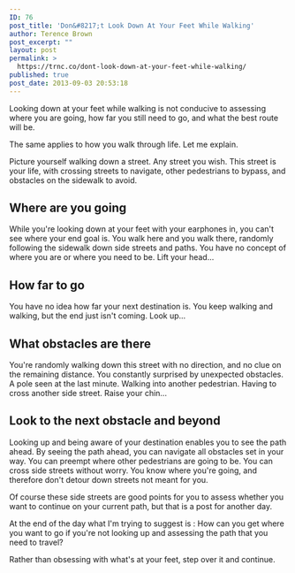 ```yaml
---
ID: 76
post_title: 'Don&#8217;t Look Down At Your Feet While Walking'
author: Terence Brown
post_excerpt: ""
layout: post
permalink: >
  https://trnc.co/dont-look-down-at-your-feet-while-walking/
published: true
post_date: 2013-09-03 20:53:18
---
```

Looking down at your feet while walking is not conducive to assessing where you are going, how far you still need to go, and what the best route will be.

The same applies to how you walk through life. <!--more--> Let me explain.

Picture yourself walking down a street. Any street you wish. This street is your life, with crossing streets to navigate, other pedestrians to bypass, and obstacles on the sidewalk to avoid.

<h2>Where are you going</h2>

While you're looking down at your feet with your earphones in, you can't see where your end goal is. You walk here and you walk there, randomly following the sidewalk down side streets and paths. You have no concept of where you are or where you need to be. Lift your head...

<h2>How far to go</h2>

You have no idea how far your next destination is. You keep walking and walking, but the end just isn't coming. Look up...

<h2>What obstacles are there</h2>

You're randomly walking down this street with no direction, and no clue on the remaining distance. You constantly surprised by unexpected obstacles. A pole seen at the last minute. Walking into another pedestrian. Having to cross another side street. Raise your chin...

<h2>Look to the next obstacle and beyond</h2>

Looking up and being aware of your destination enables you to see the path ahead. By seeing the path ahead, you can navigate all obstacles set in your way. You can preempt where other pedestrians are going to be. You can cross side streets without worry. You know where you're going, and therefore don't detour down streets not meant for you.

Of course these side streets are good points for you to assess whether you want to continue on your current path, but that is a post for another day.

At the end of the day what I'm trying to suggest is : How can you get where you want to go if you're not looking up and assessing the path that you need to travel?

Rather than obsessing with what's at your feet, step over it and continue.